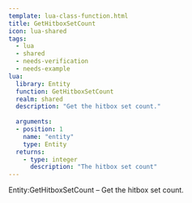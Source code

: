 ```yaml
---
template: lua-class-function.html
title: GetHitboxSetCount
icon: lua-shared
tags:
  - lua
  - shared
  - needs-verification
  - needs-example
lua:
  library: Entity
  function: GetHitboxSetCount
  realm: shared
  description: "Get the hitbox set count."
  
  arguments:
  - position: 1
    name: "entity"
    type: Entity
  returns:
    - type: integer
      description: "The hitbox set count"
---
```


<div class="lua__search__keywords">
Entity:GetHitboxSetCount &#x2013; Get the hitbox set count.
</div>
